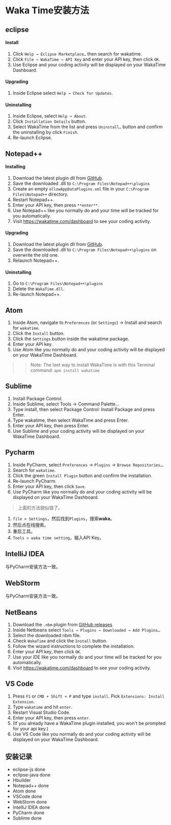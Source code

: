 # Waka Time安装方法

## eclipse

#### **Install**

1. Click `Help → Eclipse Marketplace…` then search for wakatime.
2. Click `File → WakaTime → API Key` and enter your API key, then click `OK`.
3. Use Eclipse and your coding activity will be displayed on your WakaTime Dashboard.

#### **Upgrading**

1. Inside Eclipse select `Help → Check for Updates`.

#### **Uninstalling**

1. Inside Eclipse, select `Help → About`.
1. Click `Installation Details` button. 
1. Select WakaTime from the list and press `Uninstall…` button and confirm the uninstalling by click `Finish`. 
1. Re-launch Eclipse.


## Notepad++

#### **Installing**

1. Download the latest plugin dll from [GitHub](https://github.com/wakatime/notepadpp-wakatime/releases/latest "GitHub").
1. Save the downloaded .dll to `C:\Program Files\Notepad++\plugins`
1. Create an empty `allowAppDataPlugins.xml` file in your `C:\Program Files\Notepad++` directory.
1. Restart Notepad++.
1. Enter your API key, then press `**enter**`.
1. Use Notepad++ like you normally do and your time will be tracked for you automatically.
1. Visit https://wakatime.com/dashboard to see your coding activity.

#### **Upgrading**
1. Download the latest plugin dll from [GitHub](https://github.com/wakatime/notepadpp-wakatime/releases/latest "GitHub").
1. Save the downloaded .dll to `C:\Program Files\Notepad++\plugins` on overwrite the old one.
1. Relaunch Notepad++.

#### **Uninstalling**
1. Go to `C:\Program Files\Notepad++\plugins`
1. Delete the `WakaTime.dll`.
1. Re-launch Notepad++.

## Atom

1. Inside Atom, navigate to `Preferences` (or `Settings`) → Install and search for `wakatime`.
1. Click the `Install` button.
1. Click the `Settings` button inside the wakatime package.
1. Enter your API key.
1. Use Atom like you normally do and your coding activity will be displayed on your WakaTime Dashboard.
>> Note: The leet way to install WakaTime is with this Terminal command:
    `apm install wakatime`


## Sublime

1. Install Package Control.
1. Inside Sublime, select Tools → Command Palette…
1. Type install, then select Package Control: Install Package and press Enter.
1. Type wakatime, then select WakaTime and press Enter.
1. Enter your API key, then press Enter.
1. Use Sublime and your coding activity will be displayed on your WakaTime Dashboard.

## Pycharm

1. Inside PyCharm, select `Preferences` → `Plugins` → `Browse Repositories…`.
1. Search for `wakatime`.
1. Click the green `Install Plugin` button and confirm the installation.
1. Re-launch PyCharm.
1. Enter your API key, then click `Save`.
1. Use PyCharm like you normally do and your coding activity will be displayed on your WakaTime Dashboard.

> 上面的方法貌似错了。

1. `file > Settings`，然后找到``Plugins``，搜索**waka**。
2. 然后点在线搜索。
3. 重启工具。
4. `Tools > waka time setting`，输入API Key。

## IntelliJ IDEA

与PyCharm安装方法一致。

## WebStorm

与PyCharm安装方法一致。

## NetBeans

1. Download the `.nbm` plugin from [GitHub releases](https://github.com/wakatime/netbeans-wakatime/releases/latest)
1. Inside Netbeans select `Tools → Plugins → Downloaded → Add Plugins…`
1. Select the downloaded nbm file.
1. Check `WakaTime` and click the `Install` button.
1. Follow the wizard instructions to complete the installation.
1. Enter your API key, then click `OK`.
1. Use your IDE like you normally do and your time will be tracked for you automatically.
1. Visit https://wakatime.com/dashboard to see your coding activity.

## VS Code

1. Press `F1` or `CMD + Shift + P` and type `install`. Pick `Extensions: Install Extension`.
1. Type `wakatime` and hit `enter`.
1. Restart Visual Studio Code.
1. Enter your API key, then press `enter`.
1. (If you already have a WakaTime plugin installed, you won't be prompted for your api key.)
1. Use VS Code like you normally do and your coding activity will be displayed on your WakaTime Dashboard.


## 安装记录

- eclipse-js		done
- eclipse-java		done
- Hbuilder
- Notepad++			done
- Atom				done
- VSCode			done
- WebStorm			done
- IntelliJ IDEA		done
- PyCharm			done
- Sublime			done
